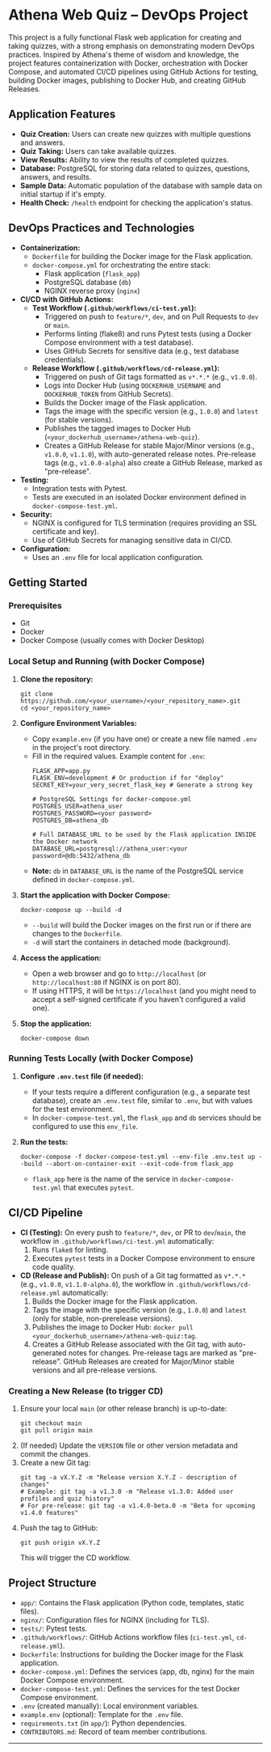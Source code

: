 # Athena Web Quiz – DevOps Project

This project is a fully functional Flask web application for creating and taking quizzes, with a strong emphasis on demonstrating modern DevOps practices. Inspired by Athena's theme of wisdom and knowledge, the project features containerization with Docker, orchestration with Docker Compose, and automated CI/CD pipelines using GitHub Actions for testing, building Docker images, publishing to Docker Hub, and creating GitHub Releases.

## Application Features

-   **Quiz Creation:** Users can create new quizzes with multiple questions and answers.
-   **Quiz Taking:** Users can take available quizzes.
-   **View Results:** Ability to view the results of completed quizzes.
-   **Database:** PostgreSQL for storing data related to quizzes, questions, answers, and results.
-   **Sample Data:** Automatic population of the database with sample data on initial startup if it's empty.
-   **Health Check:** `/health` endpoint for checking the application's status.

## DevOps Practices and Technologies

-   **Containerization:**
    -   `Dockerfile` for building the Docker image for the Flask application.
    -   `docker-compose.yml` for orchestrating the entire stack:
        -   Flask application (`flask_app`)
        -   PostgreSQL database (`db`)
        -   NGINX reverse proxy (`nginx`)
-   **CI/CD with GitHub Actions:**
    -   **Test Workflow (`.github/workflows/ci-test.yml`):**
        -   Triggered on push to `feature/*`, `dev`, and on Pull Requests to `dev` or `main`.
        -   Performs linting (flake8) and runs Pytest tests (using a Docker Compose environment with a test database).
        -   Uses GitHub Secrets for sensitive data (e.g., test database credentials).
    -   **Release Workflow (`.github/workflows/cd-release.yml`):**
        -   Triggered on push of Git tags formatted as `v*.*.*` (e.g., `v1.0.0`).
        -   Logs into Docker Hub (using `DOCKERHUB_USERNAME` and `DOCKERHUB_TOKEN` from GitHub Secrets).
        -   Builds the Docker image of the Flask application.
        -   Tags the image with the specific version (e.g., `1.0.0`) and `latest` (for stable versions).
        -   Publishes the tagged images to Docker Hub (`<your_dockerhub_username>/athena-web-quiz`).
        -   Creates a GitHub Release for stable Major/Minor versions (e.g., `v1.0.0`, `v1.1.0`), with auto-generated release notes. Pre-release tags (e.g., `v1.0.0-alpha`) also create a GitHub Release, marked as "pre-release".
-   **Testing:**
    -   Integration tests with Pytest.
    -   Tests are executed in an isolated Docker environment defined in `docker-compose-test.yml`.
-   **Security:**
    -   NGINX is configured for TLS termination (requires providing an SSL certificate and key).
    -   Use of GitHub Secrets for managing sensitive data in CI/CD.
-   **Configuration:**
    -   Uses an `.env` file for local application configuration.

## Getting Started

### Prerequisites

-   Git
-   Docker
-   Docker Compose (usually comes with Docker Desktop)

### Local Setup and Running (with Docker Compose)

1.  **Clone the repository:**
    ```
    git clone https://github.com/<your_username>/<your_repository_name>.git
    cd <your_repository_name>
    ```

2.  **Configure Environment Variables:**
    *   Copy `example.env` (if you have one) or create a new file named `.env` in the project's root directory.
    *   Fill in the required values. Example content for `.env`:
        ```
        FLASK_APP=app.py
        FLASK_ENV=development # Or production if for "deploy"
        SECRET_KEY=your_very_secret_flask_key # Generate a strong key
        
        # PostgreSQL Settings for docker-compose.yml
        POSTGRES_USER=athena_user
        POSTGRES_PASSWORD=<your password>
        POSTGRES_DB=athena_db
        
        # Full DATABASE_URL to be used by the Flask application INSIDE the Docker network
        DATABASE_URL=postgresql://athena_user:<your password>@db:5432/athena_db 
        ```
    *   **Note:** `db` in `DATABASE_URL` is the name of the PostgreSQL service defined in `docker-compose.yml`.

3.  **Start the application with Docker Compose:**
    ```
    docker-compose up --build -d
    ```
    *   `--build` will build the Docker images on the first run or if there are changes to the `Dockerfile`.
    *   `-d` will start the containers in detached mode (background).

4.  **Access the application:**
    *   Open a web browser and go to `http://localhost` (or `http://localhost:80` if NGINX is on port 80).
    *   If using HTTPS, it will be `https://localhost` (and you might need to accept a self-signed certificate if you haven't configured a valid one).

5.  **Stop the application:**
    ```
    docker-compose down
    ```

### Running Tests Locally (with Docker Compose)

1.  **Configure `.env.test` file (if needed):**
    *   If your tests require a different configuration (e.g., a separate test database), create an `.env.test` file, similar to `.env`, but with values for the test environment.
    *   In `docker-compose-test.yml`, the `flask_app` and `db` services should be configured to use this `env_file`.

2.  **Run the tests:**
    ```
    docker-compose -f docker-compose-test.yml --env-file .env.test up --build --abort-on-container-exit --exit-code-from flask_app
    ```
    *   `flask_app` here is the name of the service in `docker-compose-test.yml` that executes `pytest`.

## CI/CD Pipeline

-   **CI (Testing):** On every push to `feature/*`, `dev`, or PR to `dev`/`main`, the workflow in `.github/workflows/ci-test.yml` automatically:
    1.  Runs `flake8` for linting.
    2.  Executes `pytest` tests in a Docker Compose environment to ensure code quality.
-   **CD (Release and Publish):** On push of a Git tag formatted as `v*.*.*` (e.g., `v1.0.0`, `v1.1.0-alpha.0`), the workflow in `.github/workflows/cd-release.yml` automatically:
    1.  Builds the Docker image for the Flask application.
    2.  Tags the image with the specific version (e.g., `1.0.0`) and `latest` (only for stable, non-prerelease versions).
    3.  Publishes the image to Docker Hub: `docker pull <your_dockerhub_username>/athena-web-quiz:tag`.
    4.  Creates a GitHub Release associated with the Git tag, with auto-generated notes for changes. Pre-release tags are marked as "pre-release". GitHub Releases are created for Major/Minor stable versions and all pre-release versions.

### Creating a New Release (to trigger CD)

1.  Ensure your local `main` (or other release branch) is up-to-date:
    ```
    git checkout main
    git pull origin main
    ```
2.  (If needed) Update the `VERSION` file or other version metadata and commit the changes.
3.  Create a new Git tag:
    ```
    git tag -a vX.Y.Z -m "Release version X.Y.Z - description of changes"
    # Example: git tag -a v1.3.0 -m "Release v1.3.0: Added user profiles and quiz history"
    # For pre-release: git tag -a v1.4.0-beta.0 -m "Beta for upcoming v1.4.0 features"
    ```
4.  Push the tag to GitHub:
    ```
    git push origin vX.Y.Z
    ```
    This will trigger the CD workflow.

## Project Structure

-   `app/`: Contains the Flask application (Python code, templates, static files).
-   `nginx/`: Configuration files for NGINX (including for TLS).
-   `tests/`: Pytest tests.
-   `.github/workflows/`: GitHub Actions workflow files (`ci-test.yml`, `cd-release.yml`).
-   `Dockerfile`: Instructions for building the Docker image for the Flask application.
-   `docker-compose.yml`: Defines the services (app, db, nginx) for the main Docker Compose environment.
-   `docker-compose-test.yml`: Defines the services for the test Docker Compose environment.
-   `.env` (created manually): Local environment variables.
-   `example.env` (optional): Template for the `.env` file.
-   `requirements.txt` (in `app/`): Python dependencies.
-   `CONTRIBUTORS.md`: Record of team member contributions.



---
